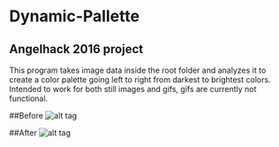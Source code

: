 # Dynamic-Pallette
## Angelhack 2016 project
This program takes image data inside the root folder and analyzes it to create 
a color palette going left to right from darkest to brightest colors. Intended to work for both still images and gifs, gifs are currently not functional.

##Before
![alt tag](https://raw.githubusercontent.com/mouthwash/Dynamic-Pallette/master/cones.jpg)

##After
![alt tag](https://raw.githubusercontent.com/mouthwash/Dynamic-Pallette/master/screenshots/Screen%20Shot%202016-06-19%20at%202.38.08%20AM.png)
